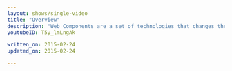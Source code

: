 ```yaml
---
layout: shows/single-video
title: "Overview"
description: "Web Components are a set of technologies that changes the way you develop web apps entirely. By making components scoped and reusable in standardized way, your web development will step up to the next level. This video explains the benefit of using Web Components, how to use them, and what each technologies are like."
youtubeID: T5y_lmLngAk

written_on: 2015-02-24
updated_on: 2015-02-24

---
```

